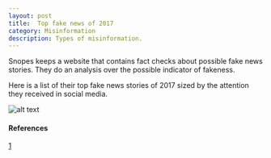 ```yaml
---
layout: post
title:  Top fake news of 2017
category: Misinformation
description: Types of misinformation.
---
```

Snopes keeps a website that contains fact checks about possible fake news stories. They do an analysis over the possible indicator of fakeness.

Here is a list of their top fake news stories of 2017 sized by the attention they received in social media.

![alt text]( https://infobeautiful4.s3.amazonaws.com/2017/12/1276-fakest-news-of-2017-9.png)

#### References
[1](https://firstdraftnews.org/fake-news-complicated/)


<!--description-->


